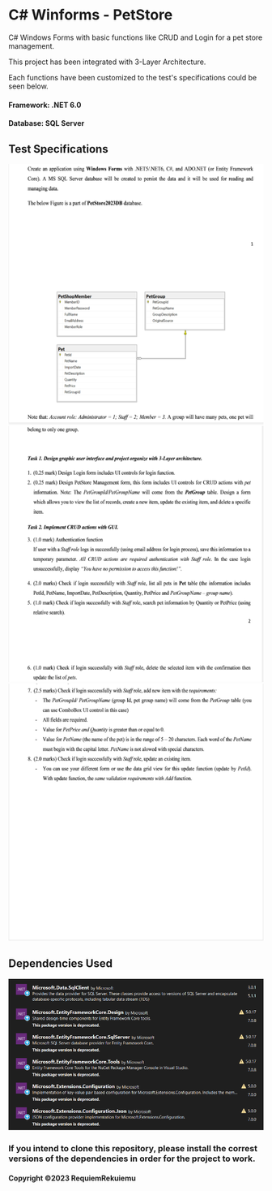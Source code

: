 # C# Winforms - PetStore

C# Windows Forms with basic functions like CRUD and Login for a pet store management.

This project has been integrated with 3-Layer Architecture.

Each functions have been customized to the test's specifications could be seen below.

#### Framework: .NET 6.0
#### Database: SQL Server

## Test Specifications
![Test_2](https://github.com/RequiemRekuiemu/crud-trial-petstore/blob/main/Test%20Specifications/Screenshot_2023-06-30_095340.png)
![Test_3](https://github.com/RequiemRekuiemu/crud-trial-petstore/blob/main/Test%20Specifications/Screenshot_2023-06-30_095353.png)
![Test_4](https://github.com/RequiemRekuiemu/crud-trial-petstore/blob/main/Test%20Specifications/Screenshot_2023-06-30_095401.png)

## Dependencies Used
![Dependencies](https://github.com/RequiemRekuiemu/crud-trial-petstore/blob/main/Screenshots/dependencies.png)
### If you intend to clone this repository, please install the correst versions of the dependencies in order for the project to work.

#### Copyright &#169;2023 RequiemRekuiemu
